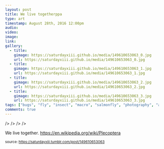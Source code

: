```yaml
---
layout: post
title: We live togetherppa
type: art
timestamp: August 28th, 2016 12:00pm
audio: 
video: 
image: 
link: 
gallery:
  - title: 
    gimage: https://saturdayxiii.github.io/media/149610653063_0.jpg
    url: https://saturdayxiii.github.io/media/149610653063_0.jpg
  - title: 
    gimage: https://saturdayxiii.github.io/media/149610653063_1.jpg
    url: https://saturdayxiii.github.io/media/149610653063_1.jpg
  - title: 
    gimage: https://saturdayxiii.github.io/media/149610653063_2.jpg
    url: https://saturdayxiii.github.io/media/149610653063_2.jpg
  - title: 
    gimage: https://saturdayxiii.github.io/media/149610653063_3.jpg
    url: https://saturdayxiii.github.io/media/149610653063_3.jpg
tags: ["bugs", "fly", "insect", "macro", "salmonfly", "photography", "art"]
comments: true
---
```


 />
 />
 />
 />
        
We live together.
<a href="https://en.wikipedia.org/wiki/Plecoptera" target="_blank">https://en.wikipedia.org/wiki/Plecoptera</a><br/>
 
  
<small>source: https://saturdayxiii.tumblr.com/post/149610653063</small>